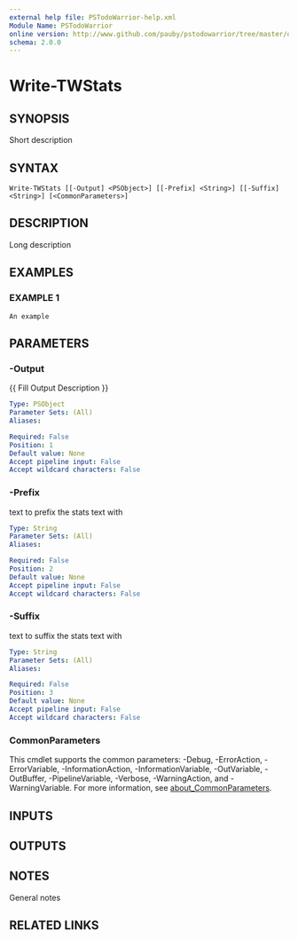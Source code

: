 ```yaml
---
external help file: PSTodoWarrior-help.xml
Module Name: PSTodoWarrior
online version: http://www.github.com/pauby/pstodowarrior/tree/master/docs/use-twtodo.md
schema: 2.0.0
---
```


# Write-TWStats

## SYNOPSIS
Short description

## SYNTAX

```
Write-TWStats [[-Output] <PSObject>] [[-Prefix] <String>] [[-Suffix] <String>] [<CommonParameters>]
```

## DESCRIPTION
Long description

## EXAMPLES

### EXAMPLE 1
```
An example
```

## PARAMETERS

### -Output
{{ Fill Output Description }}

```yaml
Type: PSObject
Parameter Sets: (All)
Aliases:

Required: False
Position: 1
Default value: None
Accept pipeline input: False
Accept wildcard characters: False
```

### -Prefix
text to prefix the stats text with

```yaml
Type: String
Parameter Sets: (All)
Aliases:

Required: False
Position: 2
Default value: None
Accept pipeline input: False
Accept wildcard characters: False
```

### -Suffix
text to suffix the stats text with

```yaml
Type: String
Parameter Sets: (All)
Aliases:

Required: False
Position: 3
Default value: None
Accept pipeline input: False
Accept wildcard characters: False
```

### CommonParameters
This cmdlet supports the common parameters: -Debug, -ErrorAction, -ErrorVariable, -InformationAction, -InformationVariable, -OutVariable, -OutBuffer, -PipelineVariable, -Verbose, -WarningAction, and -WarningVariable. For more information, see [about_CommonParameters](http://go.microsoft.com/fwlink/?LinkID=113216).

## INPUTS

## OUTPUTS

## NOTES
General notes

## RELATED LINKS
